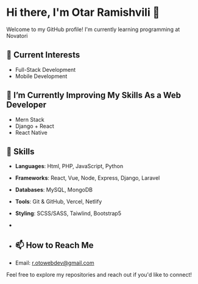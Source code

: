 # Hi there, I'm Otar Ramishvili 👋

Welcome to my GitHub profile! I'm currently learning programming at Novatori

## 🔭 Current Interests

- Full-Stack Development
- Mobile Development

## 🌱 I’m Currently Improving My Skills As a Web Developer

- Mern Stack
- Django + React
- React Native

## 🚀 Skills

- **Languages**: Html, PHP, JavaScript, Python
- **Frameworks**: React, Vue, Node, Express, Django, Laravel
- **Databases**: MySQL, MongoDB
- **Tools**: Git & GitHub, Vercel, Netlify
- **Styling**: SCSS/SASS, Taiwlind, Bootstrap5
-
- ## 📫 How to Reach Me

- Email: [r.otowebdev@gmail.com](mailto:r.otowebdev@gmail.com)

Feel free to explore my repositories and reach out if you'd like to connect!
